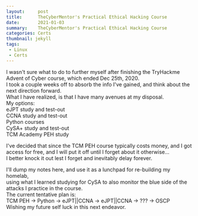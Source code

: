 ```yaml
---
layout:     post
title:      TheCyberMentor's Practical Ethical Hacking Course
date:       2021-01-03
summary:    TheCyberMentor's Practical Ethical Hacking Course
categories: Certs
thumbnail: jekyll
tags:
 - Linux
 - Certs
---
```


I wasn't sure what to do to further myself after finishing the TryHackme Advent of Cyber course, which ended Dec 25th, 2020.  
I took a couple weeks off to absorb the info I've gained, and think about the next direction forward.  
What I have realized, is that I have many avenues at my disposal.  
My options:  
  eJPT study and test-out  
  CCNA study and test-out  
  Python courses  
  CySA+ study and test-out  
  TCM Academy PEH study  
  
I've decided that since the TCM PEH course typically costs money, and I got access for free, and I will put it off until I forget about it otherwise...  
I better knock it out lest I forget and inevitably delay forever.  

I'll dump my notes here, and use it as a lunchpad for re-building my homelab,  
using what I learned studying for CySA to also monitor the blue side of the attacks I practice in the course.  
The current tentative plan is:  
TCM PEH -> Python -> eJPT||CCNA -> eJPT||CCNA -> ??? -> OSCP  
Wishing my future self luck in this next endeavor.  
